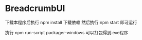 # BreadcrumbUI

下载本程序后执行 npm install 下载依赖
然后执行 npm start 即可运行

执行 npm run-script packager-windows 可以打包得到.exe程序